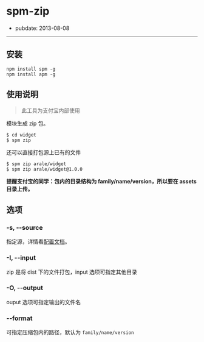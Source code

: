 # spm-zip

- pubdate: 2013-08-08

-----------

## 安装

```
npm install spm -g
npm install apm -g
```

## 使用说明

> 此工具为支付宝内部使用

模块生成 zip 包。

```
$ cd widget
$ spm zip
```

还可以直接打包源上已有的文件

```
$ spm zip arale/widget
$ spm zip arale/widget@1.0.0
```

**提醒支付宝的同学：包内的目录结构为 family/name/version，所以要在 assets 目录上传。**

## 选项

### -s, --source

指定源，详情看[配置文档]()。

### -I, --input

zip 是将 dist 下的文件打包，input 选项可指定其他目录

### -O, --output

ouput 选项可指定输出的文件名
    
### --format

可指定压缩包内的路径，默认为 `family/name/version`